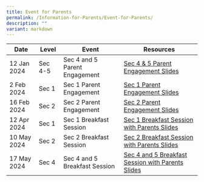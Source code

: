 ```yaml
---
title: Event for Parents
permalink: /Information-for-Parents/Event-for-Parents/
description: ""
variant: markdown
---
```

| Date | Level | Event |	Resources
| -------- | -------- | -------- | -------- |
| 12 Jan 2024  | Sec 4-5 | Sec 4 and 5 Parent Engagement | [Sec 4 & 5 Parent Engagement Slides](/files/Information%20for%20Parents/Sec_4_and_5_Parents_Engagement_2024.pdf) |
| 2 Feb 2024 | Sec 1 | Sec 1 Parent Engagement | [Sec 1 Parent Engagement Slides](/files/Information%20for%20Parents/2024_Sec_1_Parent_Engagement_2_Feb_compressed.pdf) |
| 16 Feb 2024 | Sec 2 | Sec 2 Parent Engagement | [Sec 2 Parent Engagement Slides](/files/Information%20for%20Parents/2024_Sec_2_Parent_Engagement_16_Feb_compressed.pdf) |
| 12 Apr 2024 | Sec 1 | Sec 1 Breakfast Session | [Sec 1 Breakfast Session with Parents Slides](/files/Information%20for%20Parents/2024_Sec_1_Breakfast_with_Parents_12_Apr.pdf) |
| 10 May 2024 | Sec 2 | Sec 2 Breakfast Session | [Sec 2 Breakfast Session with Parents Slides](/files/2024_Sec_2_Breakfast_with_Parents_10_May__Reduced_size_.pdf) |
| 17 May 2024 | Sec 4 | Sec 4 and 5  Breakfast Session | [Sec 4 and 5 Breakfast Session with Parents Slides](/files/Information%20for%20Parents/2024_Sec_4_Breakfast_with_Parents_17_May.pdf)|